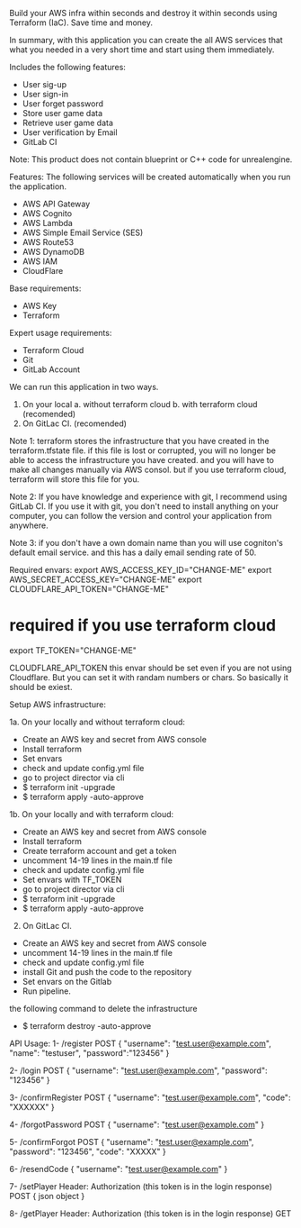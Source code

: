 Build your AWS infra within seconds and destroy it within seconds using Terraform (IaC). Save time and money.

In summary, with this application you can create the all AWS services that what you needed in a very short time and start using them immediately.

Includes the following features:
- User sig-up
- User sign-in
- User forget password
- Store user game data
- Retrieve user game data
- User verification by Email
- GitLab CI

Note: This product does not contain blueprint or C++ code for unrealengine.

Features:
The following services will be created automatically when you run the application.

- AWS API Gateway
- AWS Cognito 
- AWS Lambda 
- AWS Simple Email Service (SES) 
- AWS Route53 
- AWS DynamoDB 
- AWS IAM 
- CloudFlare

Base requirements:
- AWS Key
- Terraform

Expert usage requirements:
- Terraform Cloud
- Git
- GitLab Account


We can run this application in two ways.
1. On your local
  a. without terraform cloud
  b. with terraform cloud (recomended)
2. On GitLac CI. (recomended)

Note 1: terraform stores the infrastructure that you have created in the terraform.tfstate file. if this file is lost or corrupted, you will no longer be able to access the infrastructure you have created. and you will have to make all changes manually via AWS consol. but if you use terraform cloud, terraform will store this file for you.

Note 2: If you have knowledge and experience with git, I recommend using GitLab CI. If you use it with git, you don't need to install anything on your computer, you can follow the version and control your application from anywhere.

Note 3: if you don't have a own domain name than you will use cogniton's default email service. and this has a daily email sending rate of 50.


Required envars:
export AWS_ACCESS_KEY_ID="CHANGE-ME"
export AWS_SECRET_ACCESS_KEY="CHANGE-ME"
export CLOUDFLARE_API_TOKEN="CHANGE-ME"

# required if you use terraform cloud
export TF_TOKEN="CHANGE-ME"

CLOUDFLARE_API_TOKEN this envar should be set even if you are not using Cloudflare. But you can set it with randam numbers or chars. So basically it should be exiest.


Setup AWS infrastructure:

1a. On your locally and without terraform cloud:
- Create an AWS key and secret from AWS console
- Install terraform
- Set envars
- check and update config.yml file
- go to project director via cli
- $ terraform init -upgrade
- $ terraform apply -auto-approve

1b. On your locally and with terraform cloud:
- Create an AWS key and secret from AWS console
- Install terraform
- Create terraform account and get a token
- uncomment 14-19 lines in the main.tf file
- check and update config.yml file
- Set envars with TF_TOKEN
- go to project director via cli
- $ terraform init -upgrade
- $ terraform apply -auto-approve

2. On GitLac CI.
- Create an AWS key and secret from AWS console
- uncomment 14-19 lines in the main.tf file
- check and update config.yml file
- install Git and push the code to the repository
- Set envars on the Gitlab
- Run pipeline. 

the following command to delete the infrastructure
- $ terraform destroy -auto-approve


API Usage:
1- /register
POST
{
  "username": "test.user@example.com",
  "name": "testuser",
  "password":"123456"
}

2- /login
POST
{
  "username": "test.user@example.com",
  "password": "123456"
}

3- /confirmRegister
POST
{
  "username": "test.user@example.com",
  "code": "XXXXXX"
}

4- /forgotPassword
POST
{
  "username": "test.user@example.com"
}

5- /confirmForgot
POST
{
  "username": "test.user@example.com",
  "password": "123456",
  "code": "XXXXX"
}

6- /resendCode
{
  "username": "test.user@example.com"
}

7- /setPlayer
Header: Authorization (this token is in the login response)
POST
{
  json object
}

8- /getPlayer
Header: Authorization (this token is in the login response)
GET
